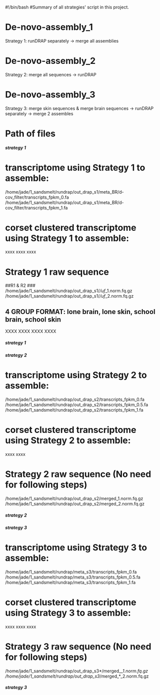 #!/bin/bash
#Summary of all strategies' script in this project. 

# De-novo-assembly_1
Strategy 1: runDRAP separately -> merge all assemblies

# De-novo-assembly_2
Strategy 2: merge all sequences -> runDRAP

# De-novo-assembly_3
Strategy 3: merge skin sequences &amp; merge brain sequences -> runDRAP separately -> merge 2 assembles

# Path of files
##### strategy 1 #####
# transcriptome using Strategy 1 to assemble: 
/home/jade/1_sandsmelt/rundrap/out_drap_s1/meta_BR/d-cov_filter/transcripts_fpkm_0.fa
/home/jade/1_sandsmelt/rundrap/out_drap_s1/meta_BR/d-cov_filter/transcripts_fpkm_1.fa
# corset clustered transcriptome using Strategy 1 to assemble: 
xxxx
xxxx
xxxx

# Strategy 1 raw sequence
##R1 & R2 ###
/home/jade/1_sandsmelt/rundrap/out_drap_s1/*/uf*_1.norm.fq.gz
/home/jade/1_sandsmelt/rundrap/out_drap_s1/*/uf*_2.norm.fq.gz
## 4 GROUP FORMAT: lone brain, lone skin, school brain, school skin ###
XXXX
XXXX
XXXX
XXXX
##### strategy 1 #####

##### strategy 2 #####
# transcriptome using Strategy 2 to assemble: 
/home/jade/1_sandsmelt/rundrap/out_drap_s2/transcripts_fpkm_0.fa
/home/jade/1_sandsmelt/rundrap/out_drap_s2/transcripts_fpkm_0.5.fa
/home/jade/1_sandsmelt/rundrap/out_drap_s2/transcripts_fpkm_1.fa
# corset clustered transcriptome using Strategy 2 to assemble: 
xxxx
xxxx

# Strategy 2 raw sequence (No need for following steps)
/home/jade/1_sandsmelt/rundrap/out_drap_s2/merged_1.norm.fq.gz
/home/jade/1_sandsmelt/rundrap/out_drap_s2/merged_2.norm.fq.gz
##### strategy 2 #####

##### strategy 3 #####
# transcriptome using Strategy 3 to assemble: 
/home/jade/1_sandsmelt/rundrap/meta_s3/transcripts_fpkm_0.fa
/home/jade/1_sandsmelt/rundrap/meta_s3/transcripts_fpkm_0.5.fa
/home/jade/1_sandsmelt/rundrap/meta_s3/transcripts_fpkm_1.fa
# corset clustered transcriptome using Strategy 3 to assemble: 
xxxx
xxxx
xxxx

# Strategy 3 raw sequence (No need for following steps)
/home/jade/1_sandsmelt/rundrap/out_drap_s3*/merged_*_1.norm.fq.gz
/home/jade/1_sandsmelt/rundrap/out_drap_s3*/merged_*_2.norm.fq.gz
##### strategy 3 #####
